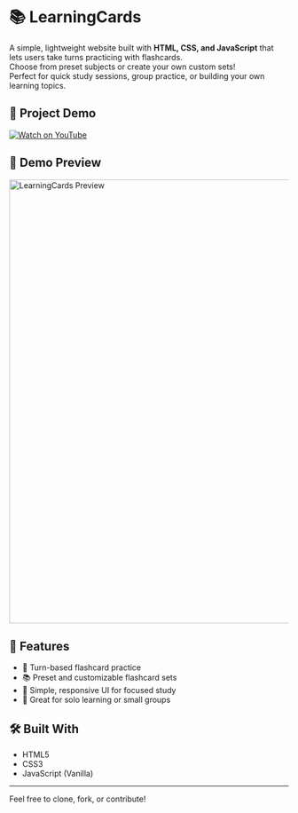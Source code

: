 # 📚 LearningCards

A simple, lightweight website built with **HTML, CSS, and JavaScript** that lets users take turns practicing with flashcards.  
Choose from preset subjects or create your own custom sets!  
Perfect for quick study sessions, group practice, or building your own learning topics.

## 🎥 Project Demo

[![Watch on YouTube](https://img.shields.io/badge/Watch%20Demo-YouTube-red?logo=youtube&style=for-the-badge)](https://youtu.be/Vm1sjeTmy4U)

## 📸 Demo Preview

<img src="./learningcards-demo.png" alt="LearningCards Preview" width="800"/>




## 🚀 Features

- 🔁 Turn-based flashcard practice
- 📚 Preset and customizable flashcard sets
- 🎯 Simple, responsive UI for focused study
- 🧠 Great for solo learning or small groups

## 🛠️ Built With

- HTML5
- CSS3
- JavaScript (Vanilla)

---

Feel free to clone, fork, or contribute!
